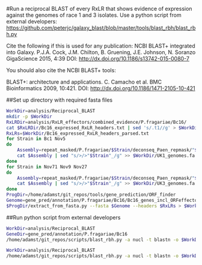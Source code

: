 #Run a reciprocal BLAST of every RxLR that shows evidence of expression against the genomes of race 1 and 3 isolates. Use a python script from external developers: https://github.com/peterjc/galaxy_blast/blob/master/tools/blast_rbh/blast_rbh.py

Cite the following if this is used for any publication:
NCBI BLAST+ integrated into Galaxy. P.J.A. Cock, J.M. Chilton, B. Gruening, J.E. Johnson, N. Soranzo GigaScience 2015, 4:39 DOI: http://dx.doi.org/10.1186/s13742-015-0080-7

You should also cite the NCBI BLAST+ tools:

BLAST+: architecture and applications. C. Camacho et al. BMC Bioinformatics 2009, 10:421. DOI: http://dx.doi.org/10.1186/1471-2105-10-421

##Set up directory with required fasta files

```bash
WorkDir=analysis/Reciprocal_BLAST
mkdir -p $WorkDir
RxLRDir=analysis/RxLR_effectors/combined_evidence/P.fragariae/Bc16/
cat $RxLRDir/Bc16_expressed_RxLR_headers.txt | sed 's/.t1//g' > $WorkDir/Bc16_expressed_RxLR_headers_parsed.txt
RxLRs=$WorkDir/Bc16_expressed_RxLR_headers_parsed.txt
for Strain in Bc1 Nov5
do
    Assembly=repeat_masked/P.fragariae/$Strain/deconseq_Paen_repmask/"$Strain"_contigs_unmasked.fa
    cat $Assembly | sed "s/>/>"$Strain"_/g" >> $WorkDir/UK1_genomes.fa
done
for Strain in Nov71 Nov9 Nov27
do
    Assembly=repeat_masked/P.fragariae/$Strain/deconseq_Paen_repmask/"$Strain"_contigs_unmasked.fa
    cat $Assembly | sed "s/>/>"$Strain"_/g" >> $WorkDir/UK3_genomes.fa
done
ProgDir=/home/adamst/git_repos/tools/gene_prediction/ORF_finder
Genome=gene_pred/annotation/P.fragariae/Bc16/Bc16_genes_incl_ORFeffectors.gene.fasta
$ProgDir/extract_from_fasta.py --fasta $Genome --headers $RxLRs > $WorkDir/Bc16_expressed_RxLR.fa
```

##Run python script from external developers

```bash
WorkDir=analysis/Reciprocal_BLAST
GeneDir=gene_pred/annotation/P.fragariae/Bc16
/home/adamst/git_repos/scripts/blast_rbh.py -a nucl -t blastn -o $WorkDir/Bc16_vs_UK1.tsv $GeneDir/Bc16_genes_incl_ORFeffectors.gene.fasta $WorkDir/UK1_genomes.fa

WorkDir=analysis/Reciprocal_BLAST
/home/adamst/git_repos/scripts/blast_rbh.py -a nucl -t blastn -o $WorkDir/Bc16_vs_UK3.tsv $GeneDir/Bc16_genes_incl_ORFeffectors.gene.fasta $WorkDir/UK3_genomes.fa
```
